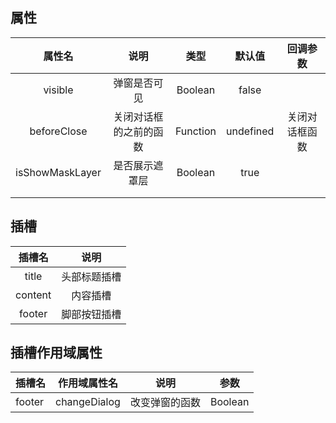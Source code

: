## 属性 

|     属性名      |          说明          |   类型   |  默认值   |    回调参数    |
| :-------------: | :--------------------: | :------: | :-------: | :------------: |
|     visible     |      弹窗是否可见      | Boolean  |   false   |                |
|   beforeClose   | 关闭对话框的之前的函数 | Function | undefined | 关闭对话框函数 |
| isShowMaskLayer |     是否展示遮罩层     | Boolean  |   true    |                |
|                 |                        |          |           |                |
|                 |                        |          |           |                |





## 插槽

| 插槽名  |     说明     |
| :-----: | :----------: |
|  title  | 头部标题插槽 |
| content |   内容插槽   |
| footer  | 脚部按钮插槽 |



## 插槽作用域属性

| 插槽名 | 作用域属性名 | 说明           | 参数    |
| ------ | ------------ | -------------- | ------- |
| footer | changeDialog | 改变弹窗的函数 | Boolean |

